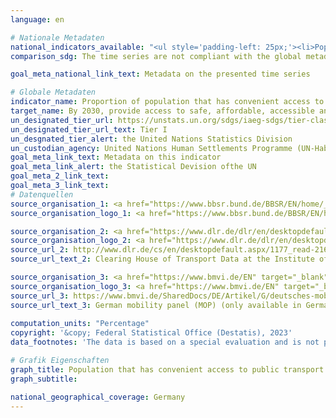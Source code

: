 ```yaml
---
language: en    

# Nationale Metadaten    
national_indicators_available: "<ul style='padding-left: 25px;'><li>Population that has convenient access to public transport (within 500 meters)</li> <li> Population that has convenient access to public transport (within 10 minutes walking distance)</li></ul>"    
comparison_sdg: The time series are not compliant with the global metadata, but provide additional information.    

goal_meta_national_link_text: Metadata on the presented time series    

# Globale Metadaten    
indicator_name: Proportion of population that has convenient access to public transport, by sex, age and persons with disabilities    
target_name: By 2030, provide access to safe, affordable, accessible and sustainable transport systems for all, improving road safety, notably by expanding public transport, with special attention to the needs of those in vulnerable situations, women, children, persons with disabilities and older persons    
un_designated_tier_url: https://unstats.un.org/sdgs/iaeg-sdgs/tier-classification/    
un_designated_tier_url_text: Tier I    
un_desgnated_tier_alert: the United Nations Statistics Division    
un_custodian_agency: United Nations Human Settlements Programme (UN-Habitat)    
goal_meta_link_text: Metadata on this indicator    
goal_meta_link_alert: the Statistical Devision ofthe UN    
goal_meta_2_link_text:     
goal_meta_3_link_text:         
# Datenquellen
source_organisation_1: <a href="https://www.bbsr.bund.de/BBSR/EN/home/_node.html" target="_blank"> Federal Office for Research on Building, Urban Affairs and Spatial Development </a>
source_organisation_logo_1: <a href="https://www.bbsr.bund.de/BBSR/EN/home/_node.html" target="_blank"><img src="https://g205sdgs.github.io/sdg-indicators/public/OrgImgEn/bbsr.png" alt="Logo bbsr" style="height:60px; width:148px"/></a>

source_organisation_2: <a href="https://www.dlr.de/dlr/en/desktopdefault.aspx/tabid-10002/" target="_blank"> German Aerospace Center </a>
source_organisation_logo_2: <a href="https://www.dlr.de/dlr/en/desktopdefault.aspx/tabid-10002/" target="_blank"><img src="https://g205sdgs.github.io/sdg-indicators/public/OrgImgEn/dlr.png" alt="Logo dlr" style="height:60px; width:148px"/></a>
source_url_2: http://www.dlr.de/cs/en/desktopdefault.aspx/1177_read-2160/
source_url_text_2: Clearing House of Transport Data at the Institute of Transport Research

source_organisation_3: <a href="https://www.bmvi.de/EN" target="_blank"> Federal Ministry for Digital and Transport </a>
source_organisation_logo_3: <a href="https://www.bmvi.de/EN" target="_blank"><img src="https://g205sdgs.github.io/sdg-indicators/public/OrgImgEn/bmdv.png" alt="Logo bmdv" style="height:60px; width:148px"/></a>
source_url_3: https://www.bmvi.de/SharedDocs/DE/Artikel/G/deutsches-mobilitaetspanel.html
source_url_text_3: German mobility panel (MOP) (only available in German)
    
computation_units: "Percentage"    
copyright: '&copy; Federal Statistical Office (Destatis), 2023'    
data_footnotes: 'The data is based on a special evaluation and is not publicly available.<br>• Population that has convenient access to public transport (within 500 meters):  Data is only available from 2016.'    

# Grafik Eigenschaften    
graph_title: Population that has convenient access to public transport
graph_subtitle:     

national_geographical_coverage: Germany    
---
```


<span></span>